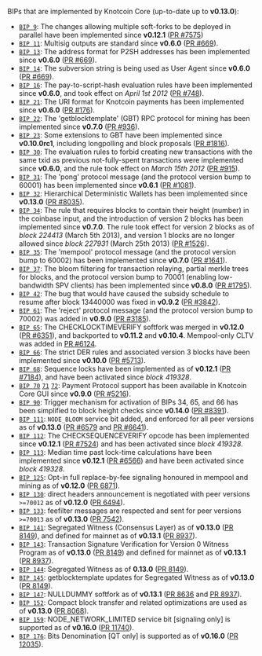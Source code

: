 BIPs that are implemented by Knotcoin Core (up-to-date up to **v0.13.0**):

* [`BIP 9`](https://github.com/knotcoin/bips/blob/master/bip-0009.mediawiki): The changes allowing multiple soft-forks to be deployed in parallel have been implemented since **v0.12.1**  ([PR #7575](https://github.com/knotcoin/knotcoin/pull/7575))
* [`BIP 11`](https://github.com/knotcoin/bips/blob/master/bip-0011.mediawiki): Multisig outputs are standard since **v0.6.0** ([PR #669](https://github.com/knotcoin/knotcoin/pull/669)).
* [`BIP 13`](https://github.com/knotcoin/bips/blob/master/bip-0013.mediawiki): The address format for P2SH addresses has been implemented since **v0.6.0** ([PR #669](https://github.com/knotcoin/knotcoin/pull/669)).
* [`BIP 14`](https://github.com/knotcoin/bips/blob/master/bip-0014.mediawiki): The subversion string is being used as User Agent since **v0.6.0** ([PR #669](https://github.com/knotcoin/knotcoin/pull/669)).
* [`BIP 16`](https://github.com/knotcoin/bips/blob/master/bip-0016.mediawiki): The pay-to-script-hash evaluation rules have been implemented since **v0.6.0**, and took effect on *April 1st 2012* ([PR #748](https://github.com/knotcoin/knotcoin/pull/748)).
* [`BIP 21`](https://github.com/knotcoin/bips/blob/master/bip-0021.mediawiki): The URI format for Knotcoin payments has been implemented since **v0.6.0** ([PR #176](https://github.com/knotcoin/knotcoin/pull/176)).
* [`BIP 22`](https://github.com/knotcoin/bips/blob/master/bip-0022.mediawiki): The 'getblocktemplate' (GBT) RPC protocol for mining has been implemented since **v0.7.0** ([PR #936](https://github.com/knotcoin/knotcoin/pull/936)).
* [`BIP 23`](https://github.com/knotcoin/bips/blob/master/bip-0023.mediawiki): Some extensions to GBT have been implemented since **v0.10.0rc1**, including longpolling and block proposals ([PR #1816](https://github.com/knotcoin/knotcoin/pull/1816)).
* [`BIP 30`](https://github.com/knotcoin/bips/blob/master/bip-0030.mediawiki): The evaluation rules to forbid creating new transactions with the same txid as previous not-fully-spent transactions were implemented since **v0.6.0**, and the rule took effect on *March 15th 2012* ([PR #915](https://github.com/knotcoin/knotcoin/pull/915)).
* [`BIP 31`](https://github.com/knotcoin/bips/blob/master/bip-0031.mediawiki): The 'pong' protocol message (and the protocol version bump to 60001) has been implemented since **v0.6.1** ([PR #1081](https://github.com/knotcoin/knotcoin/pull/1081)).
* [`BIP 32`](https://github.com/knotcoin/bips/blob/master/bip-0032.mediawiki): Hierarchical Deterministic Wallets has been implemented since **v0.13.0** ([PR #8035](https://github.com/knotcoin/knotcoin/pull/8035)).
* [`BIP 34`](https://github.com/knotcoin/bips/blob/master/bip-0034.mediawiki): The rule that requires blocks to contain their height (number) in the coinbase input, and the introduction of version 2 blocks has been implemented since **v0.7.0**. The rule took effect for version 2 blocks as of *block 224413* (March 5th 2013), and version 1 blocks are no longer allowed since *block 227931* (March 25th 2013) ([PR #1526](https://github.com/knotcoin/knotcoin/pull/1526)).
* [`BIP 35`](https://github.com/knotcoin/bips/blob/master/bip-0035.mediawiki): The 'mempool' protocol message (and the protocol version bump to 60002) has been implemented since **v0.7.0** ([PR #1641](https://github.com/knotcoin/knotcoin/pull/1641)).
* [`BIP 37`](https://github.com/knotcoin/bips/blob/master/bip-0037.mediawiki): The bloom filtering for transaction relaying, partial merkle trees for blocks, and the protocol version bump to 70001 (enabling low-bandwidth SPV clients) has been implemented since **v0.8.0** ([PR #1795](https://github.com/knotcoin/knotcoin/pull/1795)).
* [`BIP 42`](https://github.com/knotcoin/bips/blob/master/bip-0042.mediawiki): The bug that would have caused the subsidy schedule to resume after block 13440000 was fixed in **v0.9.2** ([PR #3842](https://github.com/knotcoin/knotcoin/pull/3842)).
* [`BIP 61`](https://github.com/knotcoin/bips/blob/master/bip-0061.mediawiki): The 'reject' protocol message (and the protocol version bump to 70002) was added in **v0.9.0** ([PR #3185](https://github.com/knotcoin/knotcoin/pull/3185)).
* [`BIP 65`](https://github.com/knotcoin/bips/blob/master/bip-0065.mediawiki): The CHECKLOCKTIMEVERIFY softfork was merged in **v0.12.0** ([PR #6351](https://github.com/knotcoin/knotcoin/pull/6351)), and backported to **v0.11.2** and **v0.10.4**. Mempool-only CLTV was added in [PR #6124](https://github.com/knotcoin/knotcoin/pull/6124).
* [`BIP 66`](https://github.com/knotcoin/bips/blob/master/bip-0066.mediawiki): The strict DER rules and associated version 3 blocks have been implemented since **v0.10.0** ([PR #5713](https://github.com/knotcoin/knotcoin/pull/5713)).
* [`BIP 68`](https://github.com/knotcoin/bips/blob/master/bip-0068.mediawiki): Sequence locks have been implemented as of **v0.12.1**  ([PR #7184](https://github.com/knotcoin/knotcoin/pull/7184)), and have been activated since *block 419328*.
* [`BIP 70`](https://github.com/knotcoin/bips/blob/master/bip-0070.mediawiki) [`71`](https://github.com/knotcoin/bips/blob/master/bip-0071.mediawiki) [`72`](https://github.com/knotcoin/bips/blob/master/bip-0072.mediawiki): Payment Protocol support has been available in Knotcoin Core GUI since **v0.9.0** ([PR #5216](https://github.com/knotcoin/knotcoin/pull/5216)).
* [`BIP 90`](https://github.com/knotcoin/bips/blob/master/bip-0090.mediawiki): Trigger mechanism for activation of BIPs 34, 65, and 66 has been simplified to block height checks since **v0.14.0** ([PR #8391](https://github.com/knotcoin/knotcoin/pull/8391)).
* [`BIP 111`](https://github.com/knotcoin/bips/blob/master/bip-0111.mediawiki): `NODE_BLOOM` service bit added, and enforced for all peer versions as of **v0.13.0** ([PR #6579](https://github.com/knotcoin/knotcoin/pull/6579) and [PR #6641](https://github.com/knotcoin/knotcoin/pull/6641)).
* [`BIP 112`](https://github.com/knotcoin/bips/blob/master/bip-0112.mediawiki): The CHECKSEQUENCEVERIFY opcode has been implemented since **v0.12.1** ([PR #7524](https://github.com/knotcoin/knotcoin/pull/7524)) and has been activated since *block 419328*.
* [`BIP 113`](https://github.com/knotcoin/bips/blob/master/bip-0113.mediawiki): Median time past lock-time calculations have been implemented since **v0.12.1** ([PR #6566](https://github.com/knotcoin/knotcoin/pull/6566)) and have been activated since *block 419328*.
* [`BIP 125`](https://github.com/knotcoin/bips/blob/master/bip-0125.mediawiki): Opt-in full replace-by-fee signaling honoured in mempool and mining as of **v0.12.0** ([PR 6871](https://github.com/knotcoin/knotcoin/pull/6871)).
* [`BIP 130`](https://github.com/knotcoin/bips/blob/master/bip-0130.mediawiki): direct headers announcement is negotiated with peer versions `>=70012` as of **v0.12.0** ([PR 6494](https://github.com/knotcoin/knotcoin/pull/6494)).
* [`BIP 133`](https://github.com/knotcoin/bips/blob/master/bip-0133.mediawiki): feefilter messages are respected and sent for peer versions `>=70013` as of **v0.13.0** ([PR 7542](https://github.com/knotcoin/knotcoin/pull/7542)).
* [`BIP 141`](https://github.com/knotcoin/bips/blob/master/bip-0141.mediawiki): Segregated Witness (Consensus Layer) as of **v0.13.0** ([PR 8149](https://github.com/knotcoin/knotcoin/pull/8149)), and defined for mainnet as of **v0.13.1** ([PR 8937](https://github.com/knotcoin/knotcoin/pull/8937)).
* [`BIP 143`](https://github.com/knotcoin/bips/blob/master/bip-0143.mediawiki): Transaction Signature Verification for Version 0 Witness Program as of **v0.13.0** ([PR 8149](https://github.com/knotcoin/knotcoin/pull/8149)) and defined for mainnet as of **v0.13.1** ([PR 8937](https://github.com/knotcoin/knotcoin/pull/8937)).
* [`BIP 144`](https://github.com/knotcoin/bips/blob/master/bip-0144.mediawiki): Segregated Witness as of **0.13.0** ([PR 8149](https://github.com/knotcoin/knotcoin/pull/8149)).
* [`BIP 145`](https://github.com/knotcoin/bips/blob/master/bip-0145.mediawiki): getblocktemplate updates for Segregated Witness as of **v0.13.0** ([PR 8149](https://github.com/knotcoin/knotcoin/pull/8149)).
* [`BIP 147`](https://github.com/knotcoin/bips/blob/master/bip-0147.mediawiki): NULLDUMMY softfork as of **v0.13.1** ([PR 8636](https://github.com/knotcoin/knotcoin/pull/8636) and [PR 8937](https://github.com/knotcoin/knotcoin/pull/8937)).
* [`BIP 152`](https://github.com/knotcoin/bips/blob/master/bip-0152.mediawiki): Compact block transfer and related optimizations are used as of **v0.13.0** ([PR 8068](https://github.com/knotcoin/knotcoin/pull/8068)).
* [`BIP 159`](https://github.com/knotcoin/bips/blob/master/bip-0159.mediawiki): NODE_NETWORK_LIMITED service bit [signaling only] is supported as of **v0.16.0** ([PR 11740](https://github.com/knotcoin/knotcoin/pull/11740)).
* [`BIP 176`](https://github.com/knotcoin/bips/blob/master/bip-0176.mediawiki): Bits Denomination [QT only] is supported as of **v0.16.0** ([PR 12035](https://github.com/knotcoin/knotcoin/pull/12035)).
